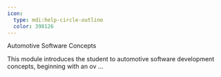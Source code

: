 ```yaml
---
icon:
  type: mdi:help-circle-outline
  color: 398126
---
```


Automotive Software Concepts

This module introduces the student to automotive software development concepts, beginning with an ov ... 
